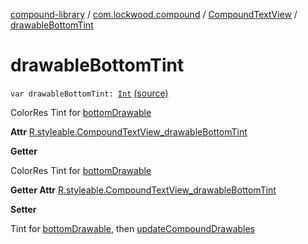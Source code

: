 [compound-library](../../index.md) / [com.lockwood.compound](../index.md) / [CompoundTextView](index.md) / [drawableBottomTint](./drawable-bottom-tint.md)

# drawableBottomTint

`var drawableBottomTint: `[`Int`](https://kotlinlang.org/api/latest/jvm/stdlib/kotlin/-int/index.html) [(source)](https://github.com/lndmflngs/compound-text-view/tree/master/compound-library/src/main/java/com/lockwood/compound/CompoundTextView.kt#L376)

ColorRes Tint for [bottomDrawable](bottom-drawable.md)

**Attr**
[R.styleable.CompoundTextView_drawableBottomTint](#)

**Getter**

ColorRes Tint for [bottomDrawable](bottom-drawable.md)

**Getter Attr**
[R.styleable.CompoundTextView_drawableBottomTint](#)

**Setter**

Tint for [bottomDrawable](bottom-drawable.md), then [updateCompoundDrawables](update-compound-drawables.md)

